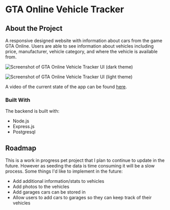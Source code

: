 # GTA Online Vehicle Tracker #

## About the Project ##

A responsive designed website with information about cars from the game GTA Online. Users are able to see information about vehicles including price, manufacturer, vehicle category, and where the vehicle is available from. 

![Screenshot of GTA Online Vehicle Tracker UI (dark theme)](https://i.imgur.com/9c6epWJ.png)

![Screenshot of GTA Online Vehicle Tracker UI (light theme)](https://i.imgur.com/CUNsXUN.png)

A video of the current state of the app can be found [here](https://youtu.be/mfgNz3K1kII).

### Built With ###

The backend is built with:
* Node.js
* Express.js
* Postgresql

## Roadmap ##

This is a work in progress pet project that I plan to continue to update in the future. However as seeding the data is time consuming it will be a slow process. Some things I'd like to implement in the future:

* Add additional information/stats to vehicles
* Add photos to the vehicles
* Add garages cars can be stored in
* Allow users to add cars to garages so they can keep track of their vehicles

